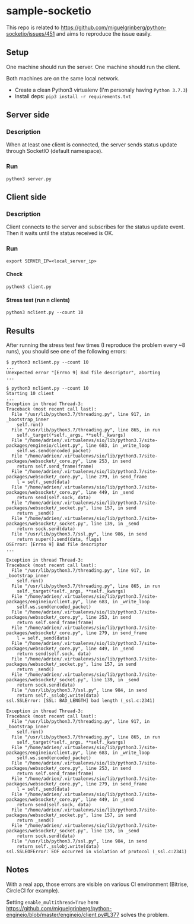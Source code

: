 # sample-socketio

This repo is related to https://github.com/miguelgrinberg/python-socketio/issues/451
and aims to reproduce the issue easily.

## Setup

One machine should run the server.
One machine should run the client.

Both machines are on the same local network.

* Create a clean Python3 virtualenv (I'm personaly having `Python 3.7.3`)
* Install deps: `pip3 install -r requirements.txt`

## Server side

### Description

When at least one client is connected, the server sends status update through SocketIO (default namespace).

### Run

`python3 server.py`

## Client side

### Description

Client connects to the server and subscribes for the status update event. Then it waits until the status received is OK.

### Run

`export SERVER_IP=<local_server_ip>`

#### Check

`python3 client.py`

#### Stress test (run n clients)

`python3 nclient.py --count 10`

## Results

After running the stress test few times (I reproduce the problem every ~8 runs), you should see one of the following errors:

```
$ python3 nclient.py --count 10
...
Unexpected error "[Errno 9] Bad file descriptor", aborting
...
```

```
$ python3 nclient.py --count 10
Starting 10 client
...
Exception in thread Thread-3:
Traceback (most recent call last):
  File "/usr/lib/python3.7/threading.py", line 917, in _bootstrap_inner
    self.run()
  File "/usr/lib/python3.7/threading.py", line 865, in run
    self._target(*self._args, **self._kwargs)
  File "/home/adrien/.virtualenvs/sio/lib/python3.7/site-packages/engineio/client.py", line 683, in _write_loop
    self.ws.send(encoded_packet)
  File "/home/adrien/.virtualenvs/sio/lib/python3.7/site-packages/websocket/_core.py", line 253, in send
    return self.send_frame(frame)
  File "/home/adrien/.virtualenvs/sio/lib/python3.7/site-packages/websocket/_core.py", line 279, in send_frame
    l = self._send(data)
  File "/home/adrien/.virtualenvs/sio/lib/python3.7/site-packages/websocket/_core.py", line 449, in _send
    return send(self.sock, data)
  File "/home/adrien/.virtualenvs/sio/lib/python3.7/site-packages/websocket/_socket.py", line 157, in send
    return _send()
  File "/home/adrien/.virtualenvs/sio/lib/python3.7/site-packages/websocket/_socket.py", line 139, in _send
    return sock.send(data)
  File "/usr/lib/python3.7/ssl.py", line 986, in send
    return super().send(data, flags)
OSError: [Errno 9] Bad file descriptor
...
```

```
Exception in thread Thread-3:
Traceback (most recent call last):
  File "/usr/lib/python3.7/threading.py", line 917, in _bootstrap_inner
    self.run()
  File "/usr/lib/python3.7/threading.py", line 865, in run
    self._target(*self._args, **self._kwargs)
  File "/home/adrien/.virtualenvs/sio/lib/python3.7/site-packages/engineio/client.py", line 683, in _write_loop
    self.ws.send(encoded_packet)
  File "/home/adrien/.virtualenvs/sio/lib/python3.7/site-packages/websocket/_core.py", line 253, in send
    return self.send_frame(frame)
  File "/home/adrien/.virtualenvs/sio/lib/python3.7/site-packages/websocket/_core.py", line 279, in send_frame
    l = self._send(data)
  File "/home/adrien/.virtualenvs/sio/lib/python3.7/site-packages/websocket/_core.py", line 449, in _send
    return send(self.sock, data)
  File "/home/adrien/.virtualenvs/sio/lib/python3.7/site-packages/websocket/_socket.py", line 157, in send
    return _send()
  File "/home/adrien/.virtualenvs/sio/lib/python3.7/site-packages/websocket/_socket.py", line 139, in _send
    return sock.send(data)
  File "/usr/lib/python3.7/ssl.py", line 984, in send
    return self._sslobj.write(data)
ssl.SSLError: [SSL: BAD_LENGTH] bad length (_ssl.c:2341)
```

```
Exception in thread Thread-3:
Traceback (most recent call last):
  File "/usr/lib/python3.7/threading.py", line 917, in _bootstrap_inner
    self.run()
  File "/usr/lib/python3.7/threading.py", line 865, in run
    self._target(*self._args, **self._kwargs)
  File "/home/adrien/.virtualenvs/sio/lib/python3.7/site-packages/engineio/client.py", line 683, in _write_loop
    self.ws.send(encoded_packet)
  File "/home/adrien/.virtualenvs/sio/lib/python3.7/site-packages/websocket/_core.py", line 253, in send
    return self.send_frame(frame)
  File "/home/adrien/.virtualenvs/sio/lib/python3.7/site-packages/websocket/_core.py", line 279, in send_frame
    l = self._send(data)
  File "/home/adrien/.virtualenvs/sio/lib/python3.7/site-packages/websocket/_core.py", line 449, in _send
    return send(self.sock, data)
  File "/home/adrien/.virtualenvs/sio/lib/python3.7/site-packages/websocket/_socket.py", line 157, in send
    return _send()
  File "/home/adrien/.virtualenvs/sio/lib/python3.7/site-packages/websocket/_socket.py", line 139, in _send
    return sock.send(data)
  File "/usr/lib/python3.7/ssl.py", line 984, in send
    return self._sslobj.write(data)
ssl.SSLEOFError: EOF occurred in violation of protocol (_ssl.c:2341)
```

## Notes

With a real app, those errors are visible on various CI environment (Bitrise, CircleCI for example).

Setting `enable_multithread=True` here https://github.com/miguelgrinberg/python-engineio/blob/master/engineio/client.py#L377 solves the problem.
